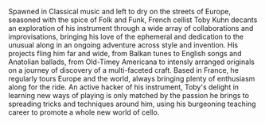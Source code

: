 Spawned in Classical music and left to dry on the streets of Europe, seasoned with the spice of Folk and Funk, French cellist Toby Kuhn decants an exploration of his instrument through a wide array of collaborations and improvisations, bringing his love of the ephemeral and dedication to the unusual along in an ongoing adventure across style and invention. His projects fling him far and wide, from Balkan tunes to English songs and Anatolian ballads, from Old-Timey Americana to intensly arranged originals on a journey of discovery of a multi-faceted craft. Based in France, he regularly tours Europe and the world, always bringing plenty of enthusiasm along for the ride. An active hacker of his instrument, Toby's delight in learning new ways of playing is only matched by the passion he brings to spreading tricks and techniques around him, using his burgeoning teaching career to promote a whole new world of cello.
